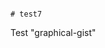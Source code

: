                                                                                                                                                                                                                                                                                                                                                   # test7
Test "graphical-gist"